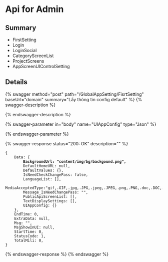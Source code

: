 # Api for Admin

## Summary

* FirstSetting
* Login
* LoginSocial
* CategoryScreenList
* ProjectScreens
* AppScreenUIControlSetting

## Details

{% swagger method="post" path="/GlobalAppSetting/FisrtSetting" baseUrl="domain" summary="Lấy thông tin config default" %}
{% swagger-description %}

{% endswagger-description %}

{% swagger-parameter in="body" name="UIAppConfig" type="Json" %}

{% endswagger-parameter %}

{% swagger-response status="200: OK" description="" %}
<pre class="language-javascript"><code class="lang-javascript">{
    Data: {
<strong>        BackgroundUrl: "content/img/bg/backgound.png",
</strong>        DefaultHomeURL: null,
        DefaultValues: {},
        IsNeedCheckChangePass: false,
        LanguageList: [],
        MediaAcceptedType:"gif,.GIF,.jpg,.JPG,.jpeg,.JPEG,.png,.PNG,.doc,.DOC,.docx,.docx,.xls,.XLS,.xlsx,.xlsx,.pdf,.PDF,.txt,.TXT,.dwg,.DWG,.sql,.json,.HEIC,.HEIF,.HEVC",
        Message_IsNeedChangePass: "",
        PublicApiScreenList: [],
        TextDisplaySettings: [],
        UIAppConfig: {}
    },
    EndTime: 0,
    ExtraData: null,
    Msg: "",
    MsgShowInUI: null,
    StartTime: 0,
    StatusCode: 1,
    TotalMili: 0,
}
</code></pre>
{% endswagger-response %}
{% endswagger %}
